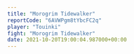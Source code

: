 ```yaml
---
title: "Morogrim Tidewalker"
reportCode: "6AVWPgm8tYbcFC2q"
player: "Touinki"
fight: "Morogrim Tidewalker"
date: 2021-10-20T19:00:04.987000+00:00
---
```

